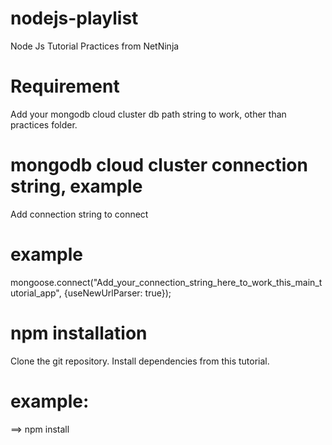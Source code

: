 # nodejs-playlist
Node Js Tutorial Practices from NetNinja

# Requirement
Add your mongodb cloud cluster db path string to work, other than practices folder.

# mongodb cloud cluster connection string, example
Add connection string to connect
# example
mongoose.connect("Add_your_connection_string_here_to_work_this_main_tutorial_app", {useNewUrlParser: true});

# npm installation
Clone the git repository.
Install dependencies from this tutorial.
# example:
==> npm install
